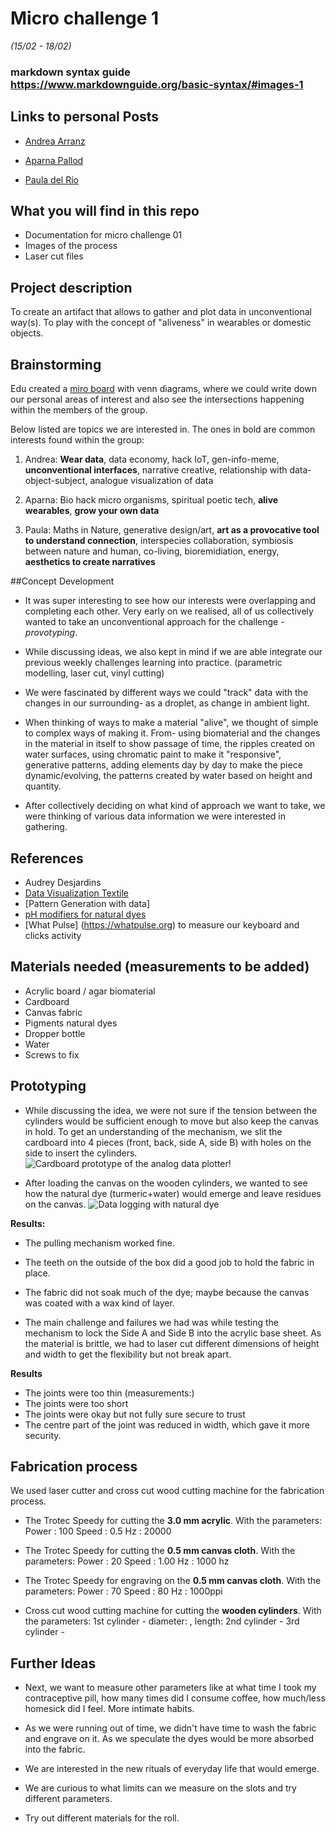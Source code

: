 # Micro challenge 1
*(15/02 - 18/02)*

### markdown syntax guide https://www.markdownguide.org/basic-syntax/#images-1

## Links to personal Posts
- [Andrea Arranz](https://andrea-arranz.github.io/website/)

- [Aparna Pallod](https://understood-lint-c6a.notion.site/b919878341cf404bad0df8a4e28ccdf3?v=854afea31dc74448b07f3ecc4f47a6f5)

- [Paula del Río](https://paula-delrio-arteaga.github.io/mdef/index.html)

## What you will find in this repo
- Documentation for micro challenge 01
- Images of the process
- Laser cut files

## Project description
To create an artifact that allows to gather and plot data in unconventional way(s). To play with the concept of "aliveness" in wearables or domestic objects.

## Brainstorming
Edu created a [miro board](https://miro.com/app/board/uXjVOQGXTuc=/) with venn diagrams, where we could write down our personal areas of interest and also see the intersections happening within the members of the group.

Below listed are topics we are interested in. The ones in bold are common interests found within the group:

1. Andrea: **Wear data**, data economy, hack IoT, gen-info-meme, **unconventional interfaces**, narrative creative, relationship with data-object-subject, analogue visualization of data

2. Aparna: Bio hack micro organisms, spiritual poetic tech, **alive wearables**, **grow your own data**

3. Paula: Maths in Nature, generative design/art, **art as a provocative tool to understand connection**, interspecies collaboration, symbiosis between nature and human, co-living, bioremidiation, energy, **aesthetics to create narratives**

##Concept Development
- It was super interesting to see how our interests were overlapping and completing each other. Very early on we realised, all of us collectively wanted to take an unconventional approach for the challenge - *provotyping*.

- While discussing ideas, we also kept in mind if we are able integrate our previous weekly challenges learning into practice. (parametric modelling, laser cut, vinyl cutting)

- We were fascinated by different ways we could "track" data with the changes in our surrounding- as a droplet, as change in ambient light.

- When thinking of ways to make a material "alive", we thought of simple to complex ways of making it. From- using biomaterial and the changes in the material in itself to show passage of time, the ripples created on water surfaces, using chromatic paint to make it "responsive", generative patterns, adding elements day by day to make the piece dynamic/evolving, the patterns created by water based on height and quantity.

- After collectively deciding on what kind of approach we want to take, we were thinking of various data information we were interested in gathering.

## References
- Audrey Desjardins
- [Data Visualization Textile](https://fashnerd.com/wp-content/uploads/2020/01/nk_sweaters_full.jpg)
- [Pattern Generation with data]
- [pH modifiers for natural dyes](https://www.fourrabbit.com/tutorials/2020/6/5/ph-modifiers-for-natural-dyes)
- [What Pulse] (https://whatpulse.org) to measure our keyboard and clicks activity

## Materials needed (measurements to be added)
- Acrylic board / agar biomaterial
- Cardboard
- Canvas fabric
- Pigments natural dyes
- Dropper bottle
- Water
- Screws to fix

## Prototyping
- While discussing the idea, we were not sure if the tension between the cylinders would be sufficient enough to move but also keep the canvas in hold. To get an understanding of the mechanism, we slit the cardboard into 4 pieces (front, back, side A, side B) with holes on the side to insert the cylinders.
![Cardboard prototype of the analog data plotter!](Documents/GitHub/FABACADEMY-1/Images/prototyping_4.jpg)

- After loading the canvas on the wooden cylinders, we wanted to see how the natural dye (turmeric+water) would emerge and leave residues on the canvas.
![Data logging with natural dye](Images/drop.jpg)

**Results:**
- The pulling mechanism worked fine.
- The teeth on the outside of the box did a good job to hold the fabric in place.
- The fabric did not soak much of the dye; maybe because the canvas was coated with a wax kind of layer.

- The main challenge and failures we had was while testing the mechanism to lock the Side A and Side B into the acrylic base sheet. As the material is brittle, we had to laser cut different dimensions of height and width to get the flexibility but not break apart.

**Results**
- The joints were too thin (measurements:)
- The joints were too short
- The joints were okay but not fully sure secure to trust
- The centre part of the joint was reduced in width, which gave it more security.

## Fabrication process

We used laser cutter and cross cut wood cutting machine for the fabrication process.

- The Trotec Speedy for cutting the **3.0 mm acrylic**. With the parameters:
Power : 100
Speed : 0.5
Hz : 20000

- The Trotec Speedy for cutting the **0.5 mm canvas cloth**. With the parameters:
Power : 20
Speed : 1.00
Hz : 1000 hz


- The Trotec Speedy for engraving on the **0.5 mm canvas cloth**. With the parameters:
Power : 70
Speed : 80
Hz : 1000ppi

- Cross cut wood cutting machine for cutting the **wooden cylinders**. With the parameters:
1st cylinder - diameter: , length:
2nd cylinder -
3rd cylinder -

## Further Ideas

- Next, we want to measure other parameters like at what time I took my contraceptive pill, how many times did I consume coffee, how much/less homesick did I feel. More intimate habits.

- As we were running out of time, we didn't have time to wash the fabric and engrave on it. As we speculate the dyes would be more absorbed into the fabric.

- We are interested in the new rituals of everyday life that would emerge.

- We are curious to what limits can we measure on the slots and try different parameters.

- Try out different materials for the roll.
